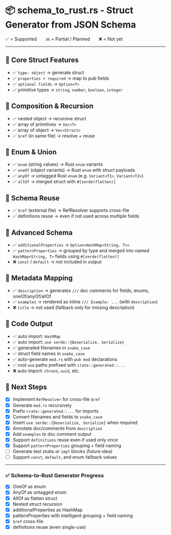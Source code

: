 # 📦 schema_to_rust.rs - Struct Generator from JSON Schema

✅ = Supported  🔜 = Partial / Planned  ❌ = Not yet

---

## 🔹 Core Struct Features
- ✅ `type: object` → generate struct
- ✅ `properties + required` → map to pub fields
- ✅ `optional fields` → `Option<T>`
- ✅ primitive types → `string`, `number`, `boolean`, `integer`

## 🔹 Composition & Recursion
- ✅ nested object → recursive struct
- ✅ array of primitives → `Vec<T>`
- ✅ array of object → `Vec<Struct>`
- ✅ `$ref` (in same file) → resolve + reuse

## 🔹 Enum & Union
- ✅ `enum` (string values) → Rust `enum` variants
- ✅ `oneOf` (object variants) → Rust `enum` with struct payloads
- ✅ `anyOf` → untagged Rust `enum` (e.g. `Variant<T1>`, `Variant<T2>`)
- ✅ `allOf` → merged struct with `#[serde(flatten)]`

## 🔹 Schema Reuse
- ✅ `$ref` (external file) → RefResolver supports cross-file
- ✅ definitions reuse → even if not used across multiple fields

## 🔹 Advanced Schema
- ✅ `additionalProperties` → `Option<HashMap<String, T>>`
- ✅ `patternProperties` → grouped by type and merged into named `HashMap<String, T>` fields using `#[serde(flatten)]`
- ❌ `const` / `default` → not included in output

## 🔹 Metadata Mapping
- ✅ `description` → generates `///` doc comments for fields, enums, oneOf/anyOf/allOf
- ✅ `examples` → rendered as inline `/// Example: ...` (with `description`)
- ❌ `title` → not used (fallback only for missing description)

## 🔧 Code Output
- ✅ auto import: `HashMap`
- ✅ auto import: `use serde::{Deserialize, Serialize}`
- ✅ generated filenames in `snake_case`
- ✅ struct field names in `snake_case`
- ✅ auto-generate `mod.rs` with `pub mod` declarations
- ✅ root `use` paths prefixed with `crate::generated::...`
- ❌ auto import: `chrono`, `uuid`, etc.

## 🧪 Next Steps
- [x] Implement `RefResolver` for cross-file `$ref`
- [x] Generate `mod.rs` recursively
- [x] Prefix `crate::generated::...` for imports
- [x] Convert filenames and fields to `snake_case`
- [x] Insert `use serde::{Deserialize, Serialize}` when required
- [x] Annotate doc/comments from `description`
- [x] Add `examples` to doc comment output
- [x] Support `definitions` reuse even if used only once
- [x] Support `patternProperties` grouping + field naming
- [ ] Generate test stubs or `impl` blocks (future idea)
- [ ] Support `const`, `default`, and enum fallback values

---

### ✅ Schema-to-Rust Generator Progress
- [x] OneOf as enum
- [x] AnyOf as untagged enum
- [x] AllOf as flatten struct
- [x] Nested struct recursion
- [x] additionalProperties as HashMap
- [x] patternProperties with intelligent grouping + field naming
- [x] `$ref` cross-file
- [x] definitions reuse (even single-use)